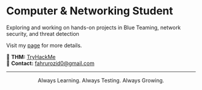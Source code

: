 <h1 align="">
   Computer & Networking Student
</h1>

Exploring and working on hands-on projects in Blue Teaming, network security, and threat detection

Visit my [page](https://fahruzid.pages.dev/) for more details.

🔗 **THM:** [TryHackMe](https://tryhackme.com/p/fahrurozid)  
📧 **Contact:** fahrurozid0@gmail.com  

---
<p align="center">
   Always Learning. Always Testing. Always Growing.
</p>
